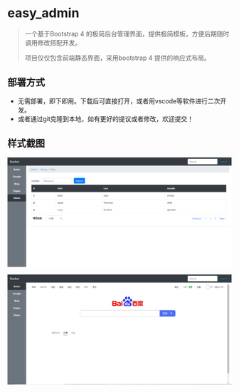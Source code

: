 # easy_admin

> 一个基于Bootstrap 4 的极简后台管理界面，提供极简模板，方便后期随时调用修改搭配开发。
>
> 项目仅仅包含前端静态界面，采用bootstrap 4 提供的响应式布局。

## 部署方式

* 无需部署，即下即用。下载后可直接打开，或者用vscode等软件进行二次开发。
* 或者通过git克隆到本地，如有更好的提议或者修改，欢迎提交！

## 样式截图

![image-20210529221130301](ReadmeImg\image-20210529221130301.png)

![image-20210529221158365](ReadmeImg\image-20210529221158365.png)